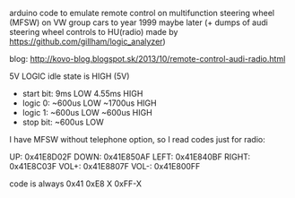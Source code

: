 arduino code to emulate remote control on multifunction steering wheel (MFSW) on VW group cars to year 1999 maybe later 
(+ dumps of audi steering wheel controls to HU(radio) made by https://github.com/gillham/logic_analyzer)

blog: http://kovo-blog.blogspot.sk/2013/10/remote-control-audi-radio.html

5V LOGIC idle state is HIGH (5V)

- start bit:    9ms LOW 4.55ms HIGH
- logic 0:      ~600us LOW ~1700us HIGH
- logic 1:      ~600us LOW ~600us HIGH
- stop bit:     ~600us LOW


I have MFSW without telephone option, so I read codes just for radio:

UP:       0x41E8D02F
DOWN: 0x41E850AF
LEFT:   0x41E840BF
RIGHT: 0x41E8C03F
VOL+:  0x41E8807F
VOL-:    0x41E800FF

code is always 0x41 0xE8 X 0xFF-X
